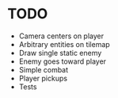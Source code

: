 # TODO
* Camera centers on player
* Arbitrary entities on tilemap
* Draw single static enemy
* Enemy goes toward player
* Simple combat
* Player pickups
* Tests